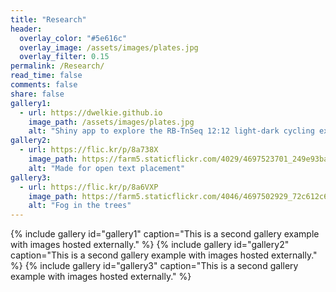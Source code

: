```yaml
---
title: "Research"
header:
  overlay_color: "#5e616c"
  overlay_image: /assets/images/plates.jpg
  overlay_filter: 0.15
permalink: /Research/ 
read_time: false
comments: false
share: false
gallery1:
  - url: https://dwelkie.github.io
    image_path: /assets/images/plates.jpg
    alt: "Shiny app to explore the RB-TnSeq 12:12 light-dark cycling experiment described in the [PNAS 2016 Welkie et. al](https://drive.google.com/file/d/1sFRFf6C-Ya-xFav8DQwkiI93y1_CfRRb) paper"
gallery2:
  - url: https://flic.kr/p/8a738X
    image_path: https://farm5.staticflickr.com/4029/4697523701_249e93ba23_q.jpg
    alt: "Made for open text placement"
gallery3:
  - url: https://flic.kr/p/8a6VXP
    image_path: https://farm5.staticflickr.com/4046/4697502929_72c612c636_q.jpg
    alt: "Fog in the trees"
---
```


{% include gallery id="gallery1" caption="This is a second gallery example with images hosted externally." %} {% include gallery id="gallery2" caption="This is a second gallery example with images hosted externally." %} {% include gallery id="gallery3" caption="This is a second gallery example with images hosted externally." %}

